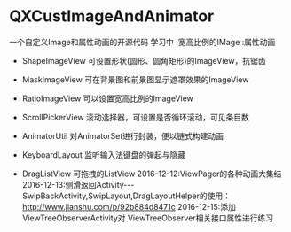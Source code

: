 # QXCustImageAndAnimator
一个自定义Image和属性动画的开源代码 学习中
:宽高比例的IMage
:属性动画

  * ShapeImageView  可设置形状(圆形、圆角矩形)的ImageView，抗锯齿
  
  * MaskImageView  可在背景图和前景图显示遮罩效果的ImageView

  * RatioImageView  可以设置宽高比例的ImageView
  * ScrollPickerView  滚动选择器，可设置是否循环滚动，可见条目数
  * AnimatorUtil  对AnimatorSet进行封装，便以链式构建动画
  * KeyboardLayout  监听输入法键盘的弹起与隐藏
  * DragListView  可拖拽的ListView
  2016-12-12:ViewPager的各种动画大集结
  2016-12-13:侧滑返回Activity---SwipBackActivity,SwipLayout,DragLayoutHelper的使用：http://www.jianshu.com/p/92b884d8471c
  2016-12-15:添加ViewTreeObserverActivity对 ViewTreeObserver相关接口属性进行练习
